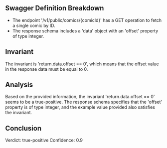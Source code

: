 ## Swagger Definition Breakdown
- The endpoint '/v1/public/comics/{comicId}' has a GET operation to fetch a single comic by ID.
- The response schema includes a 'data' object with an 'offset' property of type integer.

## Invariant
The invariant is 'return.data.offset == 0', which means that the offset value in the response data must be equal to 0.

## Analysis
Based on the provided information, the invariant 'return.data.offset == 0' seems to be a true-positive. The response schema specifies that the 'offset' property is of type integer, and the example value provided also satisfies the invariant.

## Conclusion
Verdict: true-positive
Confidence: 0.9
